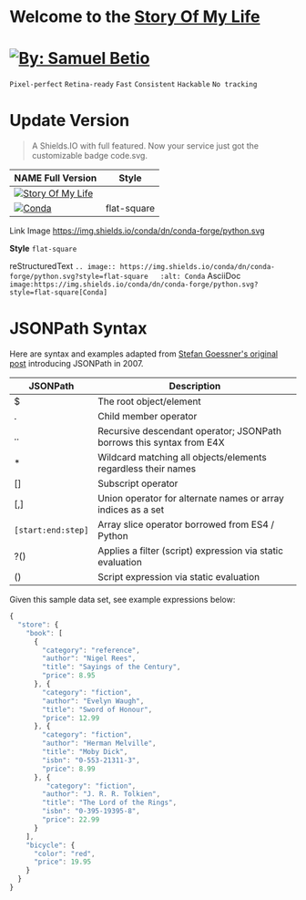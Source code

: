 Welcome to the
[Story Of My Life][1]
=====================


[![By: Samuel Betio](https://github.com/samuelbetio/storyofmylife/blob/code.svg/logo.svg)][1]
==================================================
`Pixel-perfect`   `Retina-ready`   `Fast`  `Consistent`   `Hackable`   `No tracking`


Update Version
==============
> A Shields.IO with full featured. Now your service just got the customizable badge code.svg.

|                NAME Full Version                                                                    |          Style     |
|-----------------------------------------------------------------------------------------------------|--------------------|
|[![Story Of My Life](https://github.com/samuelbetio/storyofmylife/blob/code.svg/storyofmylife.svg)][8]|                   |
|[![Conda](https://img.shields.io/conda/dn/conda-forge/python.svg?style=flat-square)][8]               |    flat-square    |


Link
Image                    https://img.shields.io/conda/dn/conda-forge/python.svg

**Style**  `flat-square`

reStructuredText `.. image:: https://img.shields.io/conda/dn/conda-forge/python.svg?style=flat-square   :alt: Conda`
AsciiDoc `image:https://img.shields.io/conda/dn/conda-forge/python.svg?style=flat-square[Conda]`










JSONPath Syntax
===============
Here are syntax and examples adapted from [Stefan Goessner's original post][7] introducing JSONPath in 2007.

|**JSONPath**|    **Description**     |
|------------|------------------------|
|$           |The root object/element |
|.	         |Child member operator   |
|..          |Recursive descendant operator; JSONPath borrows this syntax from E4X|
|*	         |Wildcard matching all objects/elements regardless their names|
|[]	         |Subscript operator      |
|[,]	       |Union operator for alternate names or array indices as a set|
|```[start:end:step]```|Array slice operator borrowed from ES4 / Python|
|?()	       |Applies a filter (script) expression via static evaluation|
|()	         |Script expression via static evaluation|


Given this sample data set, see example expressions below:
```js
{
  "store": {
    "book": [ 
      {
        "category": "reference",
        "author": "Nigel Rees",
        "title": "Sayings of the Century",
        "price": 8.95
      }, {
        "category": "fiction",
        "author": "Evelyn Waugh",
        "title": "Sword of Honour",
        "price": 12.99
      }, {
        "category": "fiction",
        "author": "Herman Melville",
        "title": "Moby Dick",
        "isbn": "0-553-21311-3",
        "price": 8.99
      }, {
         "category": "fiction",
        "author": "J. R. R. Tolkien",
        "title": "The Lord of the Rings",
        "isbn": "0-395-19395-8",
        "price": 22.99
      }
    ],
    "bicycle": {
      "color": "red",
      "price": 19.95
    }
  }
}
```

















[1]: https://samuelbetio.github.io/storyofmylife
[2]: #index-version
[3]: #readmemd-version
[4]: #license
[5]: #rss-version
[6]: #full-version
[7]: http://goessner.net/articles/JsonPath/
[8]: https://github.com/samuelbetio/storyofmylife/blob/code.svg/storyofmylife.svg
[9]: https://github.com/samuelbetio/storyofmylife/releases/tag/v0.0.1
[10]: https://github.com/samuelbetio/storyofmylife/releases/tag/v01.80.3462.5836
[11]: https://github.com/samuelbetio/storyofmylife/releases/tag/v5.80.3462.5836
[12]: https://github.com/samuelbetio/storyofmylife/releases/tag/v02.04.0001.0001
[som-image]: https://github.com/samuelbetio/storyofmylife/blob/master/assets/img/logo.png
[som-url]: https://github.com/samuelbetio/storyofmylife/releases
